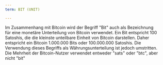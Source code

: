 ```yaml
---
term: BIT (UNIT)

---
```

Im Zusammenhang mit Bitcoin wird der Begriff "Bit" auch als Bezeichnung für eine monetäre Unterteilung von Bitcoin verwendet. Ein Bit entspricht 100 Satoshis, die die kleinste unteilbare Einheit von Bitcoin darstellen. Daher entspricht ein Bitcoin 1.000.000 Bits oder 100.000.000 Satoshis. Die Verwendung dieses Begriffs als Währungsunterteilung ist jedoch umstritten. Die Mehrheit der Bitcoin-Nutzer verwendet entweder "sats" oder "btc", aber nicht "bit"